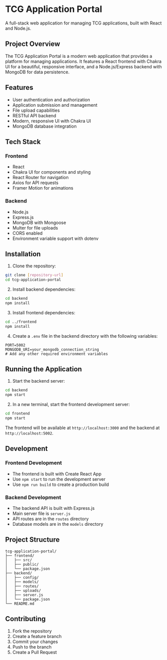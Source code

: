 # TCG Application Portal

A full-stack web application for managing TCG applications, built with React and Node.js.

## Project Overview

The TCG Application Portal is a modern web application that provides a platform for managing applications. It features a React frontend with Chakra UI for a beautiful, responsive interface, and a Node.js/Express backend with MongoDB for data persistence.

## Features

- User authentication and authorization
- Application submission and management
- File upload capabilities
- RESTful API backend
- Modern, responsive UI with Chakra UI
- MongoDB database integration

## Tech Stack

### Frontend

- React
- Chakra UI for components and styling
- React Router for navigation
- Axios for API requests
- Framer Motion for animations

### Backend

- Node.js
- Express.js
- MongoDB with Mongoose
- Multer for file uploads
- CORS enabled
- Environment variable support with dotenv

## Installation

1. Clone the repository:

```bash
git clone [repository-url]
cd tcg-application-portal
```

2. Install backend dependencies:

```bash
cd backend
npm install
```

3. Install frontend dependencies:

```bash
cd ../frontend
npm install
```

4. Create a `.env` file in the backend directory with the following variables:

```
PORT=5002
MONGODB_URI=your_mongodb_connection_string
# Add any other required environment variables
```

## Running the Application

1. Start the backend server:

```bash
cd backend
npm start
```

2. In a new terminal, start the frontend development server:

```bash
cd frontend
npm start
```

The frontend will be available at `http://localhost:3000` and the backend at `http://localhost:5002`.

## Development

### Frontend Development

- The frontend is built with Create React App
- Use `npm start` to run the development server
- Use `npm run build` to create a production build

### Backend Development

- The backend API is built with Express.js
- Main server file is `server.js`
- API routes are in the `routes` directory
- Database models are in the `models` directory

## Project Structure

```
tcg-application-portal/
├── frontend/
│   ├── src/
│   ├── public/
│   └── package.json
├── backend/
│   ├── config/
│   ├── models/
│   ├── routes/
│   ├── uploads/
│   ├── server.js
│   └── package.json
└── README.md
```

## Contributing

1. Fork the repository
2. Create a feature branch
3. Commit your changes
4. Push to the branch
5. Create a Pull Request
